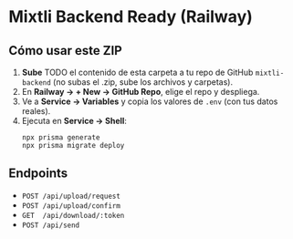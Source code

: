# Mixtli Backend Ready (Railway)

## Cómo usar este ZIP
1. **Sube** TODO el contenido de esta carpeta a tu repo de GitHub `mixtli-backend` (no subas el .zip, sube los archivos y carpetas).
2. En **Railway → + New → GitHub Repo**, elige el repo y despliega.
3. Ve a **Service → Variables** y copia los valores de `.env` (con tus datos reales).
4. Ejecuta en **Service → Shell**:
   ```
   npx prisma generate
   npx prisma migrate deploy
   ```

## Endpoints
- `POST /api/upload/request`
- `POST /api/upload/confirm`
- `GET  /api/download/:token`
- `POST /api/send`
